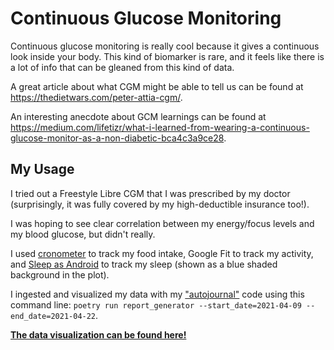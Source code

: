# Continuous Glucose Monitoring

Continuous glucose monitoring is really cool because it gives a continuous look
inside your body. This kind of biomarker is rare, and it feels like there is a
lot of info that can be gleaned from this kind of data.

A great article about what CGM might be able to tell us can be found at
https://thedietwars.com/peter-attia-cgm/.

An interesting anecdote about GCM learnings can be found at
https://medium.com/lifetizr/what-i-learned-from-wearing-a-continuous-glucose-monitor-as-a-non-diabetic-bca4c3a9ce28.

## My Usage

I tried out a Freestyle Libre CGM that I was prescribed by my doctor
(surprisingly, it was fully covered by my high-deductible insurance too!). 

I was hoping to see clear correlation between my energy/focus levels and my
blood glucose, but didn't really.

I used [cronometer](https://cronometer.com/) to track my food intake,
Google Fit to track my activity, and [Sleep as
Android](https://sleep.urbandroid.org/) to track my sleep (shown as a blue
shaded background in the plot).

I ingested and visualized my data with my
["autojournal"](https://github.com/kovasap/autojournal) code using this command
line: `poetry run report_generator --start_date=2021-04-09
--end_date=2021-04-22`. 

**[The data visualization can be found here!](/cgm-data.html)**
